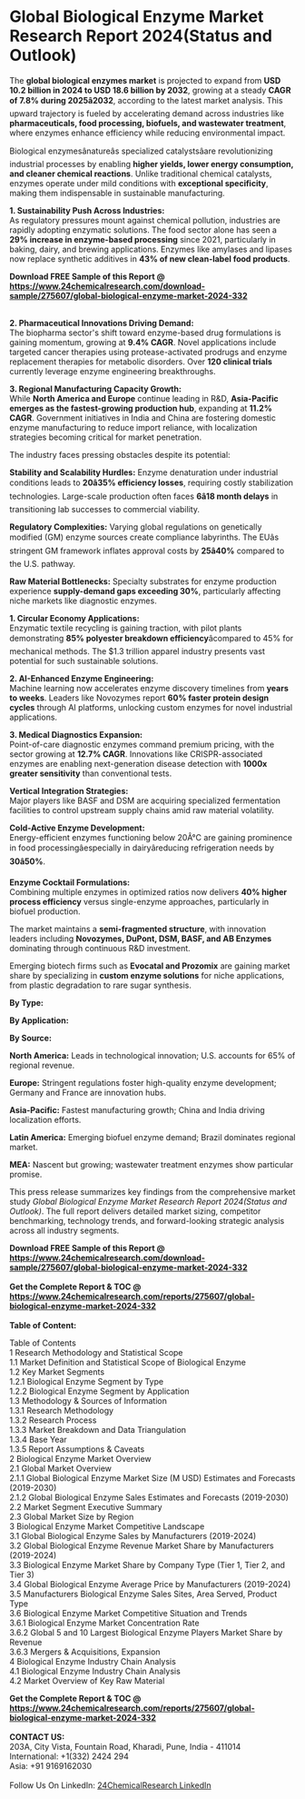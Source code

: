 <h1>Global Biological Enzyme Market Research Report 2024(Status and Outlook)</h1><p>The <strong>global biological enzymes market</strong> is projected to expand from <strong>USD 10.2 billion in 2024 to USD 18.6 billion by 2032</strong>, growing at a steady <strong>CAGR of 7.8% during 2025â2032</strong>, according to the latest market analysis. This upward trajectory is fueled by accelerating demand across industries like <strong>pharmaceuticals, food processing, biofuels, and wastewater treatment</strong>, where enzymes enhance efficiency while reducing environmental impact.</p><p>Biological enzymesânatureâs specialized catalystsâare revolutionizing industrial processes by enabling <strong>higher yields, lower energy consumption, and cleaner chemical reactions</strong>. Unlike traditional chemical catalysts, enzymes operate under mild conditions with <strong>exceptional specificity</strong>, making them indispensable in sustainable manufacturing.</p><p><strong>1. Sustainability Push Across Industries:</strong><br>
As regulatory pressures mount against chemical pollution, industries are rapidly adopting enzymatic solutions. The food sector alone has seen a <strong>29% increase in enzyme-based processing</strong> since 2021, particularly in baking, dairy, and brewing applications. Enzymes like amylases and lipases now replace synthetic additives in <strong>43% of new clean-label food products</strong>.</p><div><b>Download FREE Sample of this Report @ 
            <a href="https://www.24chemicalresearch.com/download-sample/275607/global-biological-enzyme-market-2024-332">
            https://www.24chemicalresearch.com/download-sample/275607/global-biological-enzyme-market-2024-332</a></b></div><br><p><strong>2. Pharmaceutical Innovations Driving Demand:</strong><br>
The biopharma sector's shift toward enzyme-based drug formulations is gaining momentum, growing at <strong>9.4% CAGR</strong>. Novel applications include targeted cancer therapies using protease-activated prodrugs and enzyme replacement therapies for metabolic disorders. Over <strong>120 clinical trials</strong> currently leverage enzyme engineering breakthroughs.</p><p><strong>3. Regional Manufacturing Capacity Growth:</strong><br>
While <strong>North America and Europe</strong> continue leading in R&amp;D, <strong>Asia-Pacific emerges as the fastest-growing production hub</strong>, expanding at <strong>11.2% CAGR</strong>. Government initiatives in India and China are fostering domestic enzyme manufacturing to reduce import reliance, with localization strategies becoming critical for market penetration.</p><p>The industry faces pressing obstacles despite its potential:</p><p><strong>Stability and Scalability Hurdles:</strong> Enzyme denaturation under industrial conditions leads to <strong>20â35% efficiency losses</strong>, requiring costly stabilization technologies. Large-scale production often faces <strong>6â18 month delays</strong> in transitioning lab successes to commercial viability.</p><p><strong>Regulatory Complexities:</strong> Varying global regulations on genetically modified (GM) enzyme sources create compliance labyrinths. The EUâs stringent GM framework inflates approval costs by <strong>25â40%</strong> compared to the U.S. pathway.</p><p><strong>Raw Material Bottlenecks:</strong> Specialty substrates for enzyme production experience <strong>supply-demand gaps exceeding 30%</strong>, particularly affecting niche markets like diagnostic enzymes.</p><p><strong>1. Circular Economy Applications:</strong><br>
Enzymatic textile recycling is gaining traction, with pilot plants demonstrating <strong>85% polyester breakdown efficiency</strong>âcompared to 45% for mechanical methods. The $1.3 trillion apparel industry presents vast potential for such sustainable solutions.</p><p><strong>2. AI-Enhanced Enzyme Engineering:</strong><br>
Machine learning now accelerates enzyme discovery timelines from <strong>years to weeks</strong>. Leaders like Novozymes report <strong>60% faster protein design cycles</strong> through AI platforms, unlocking custom enzymes for novel industrial applications.</p><p><strong>3. Medical Diagnostics Expansion:</strong><br>
Point-of-care diagnostic enzymes command premium pricing, with the sector growing at <strong>12.7% CAGR</strong>. Innovations like CRISPR-associated enzymes are enabling next-generation disease detection with <strong>1000x greater sensitivity</strong> than conventional tests.</p><p><strong>Vertical Integration Strategies:</strong><br>
    Major players like BASF and DSM are acquiring specialized fermentation facilities to control upstream supply chains amid raw material volatility.</p><p><strong>Cold-Active Enzyme Development:</strong><br>
    Energy-efficient enzymes functioning below 20Â°C are gaining prominence in food processingâespecially in dairyâreducing refrigeration needs by <strong>30â50%</strong>.</p><p><strong>Enzyme Cocktail Formulations:</strong><br>
    Combining multiple enzymes in optimized ratios now delivers <strong>40% higher process efficiency</strong> versus single-enzyme approaches, particularly in biofuel production.</p><p>The market maintains a <strong>semi-fragmented structure</strong>, with innovation leaders including <strong>Novozymes, DuPont, DSM, BASF, and AB Enzymes</strong> dominating through continuous R&amp;D investment.</p><p>Emerging biotech firms such as <strong>Evocatal and Prozomix</strong> are gaining market share by specializing in <strong>custom enzyme solutions</strong> for niche applications, from plastic degradation to rare sugar synthesis.</p><p><strong>By Type:</strong></p><p><strong>By Application:</strong></p><p><strong>By Source:</strong></p><p><strong>North America:</strong> Leads in technological innovation; U.S. accounts for 65% of regional revenue.</p><p><strong>Europe:</strong> Stringent regulations foster high-quality enzyme development; Germany and France are innovation hubs.</p><p><strong>Asia-Pacific:</strong> Fastest manufacturing growth; China and India driving localization efforts.</p><p><strong>Latin America:</strong> Emerging biofuel enzyme demand; Brazil dominates regional market.</p><p><strong>MEA:</strong> Nascent but growing; wastewater treatment enzymes show particular promise.</p><p>This press release summarizes key findings from the comprehensive market study <em>Global Biological Enzyme Market Research Report 2024(Status and Outlook)</em>. The full report delivers detailed market sizing, competitor benchmarking, technology trends, and forward-looking strategic analysis across all industry segments.</p><div><b>Download FREE Sample of this Report @ 
            <a href="https://www.24chemicalresearch.com/download-sample/275607/global-biological-enzyme-market-2024-332">
            https://www.24chemicalresearch.com/download-sample/275607/global-biological-enzyme-market-2024-332</a></b></div><br><div><b>Get the Complete Report & TOC @ 
            <a href="https://www.24chemicalresearch.com/reports/275607/global-biological-enzyme-market-2024-332">
            https://www.24chemicalresearch.com/reports/275607/global-biological-enzyme-market-2024-332</a></b></div><br>
            <b>Table of Content:</b><p>Table of Contents<br />
1 Research Methodology and Statistical Scope<br />
1.1 Market Definition and Statistical Scope of Biological Enzyme<br />
1.2 Key Market Segments<br />
1.2.1 Biological Enzyme Segment by Type<br />
1.2.2 Biological Enzyme Segment by Application<br />
1.3 Methodology & Sources of Information<br />
1.3.1 Research Methodology<br />
1.3.2 Research Process<br />
1.3.3 Market Breakdown and Data Triangulation<br />
1.3.4 Base Year<br />
1.3.5 Report Assumptions & Caveats<br />
2 Biological Enzyme Market Overview<br />
2.1 Global Market Overview<br />
2.1.1 Global Biological Enzyme Market Size (M USD) Estimates and Forecasts (2019-2030)<br />
2.1.2 Global Biological Enzyme Sales Estimates and Forecasts (2019-2030)<br />
2.2 Market Segment Executive Summary<br />
2.3 Global Market Size by Region<br />
3 Biological Enzyme Market Competitive Landscape<br />
3.1 Global Biological Enzyme Sales by Manufacturers (2019-2024)<br />
3.2 Global Biological Enzyme Revenue Market Share by Manufacturers (2019-2024)<br />
3.3 Biological Enzyme Market Share by Company Type (Tier 1, Tier 2, and Tier 3)<br />
3.4 Global Biological Enzyme Average Price by Manufacturers (2019-2024)<br />
3.5 Manufacturers Biological Enzyme Sales Sites, Area Served, Product Type<br />
3.6 Biological Enzyme Market Competitive Situation and Trends<br />
3.6.1 Biological Enzyme Market Concentration Rate<br />
3.6.2 Global 5 and 10 Largest Biological Enzyme Players Market Share by Revenue<br />
3.6.3 Mergers & Acquisitions, Expansion<br />
4 Biological Enzyme Industry Chain Analysis<br />
4.1 Biological Enzyme Industry Chain Analysis<br />
4.2 Market Overview of Key Raw Material</p><div><b>Get the Complete Report & TOC @ 
            <a href="https://www.24chemicalresearch.com/reports/275607/global-biological-enzyme-market-2024-332">
            https://www.24chemicalresearch.com/reports/275607/global-biological-enzyme-market-2024-332</a></b></div><br><b>CONTACT US:</b><br>
            203A, City Vista, Fountain Road, Kharadi, Pune, India - 411014<br>
            International: +1(332) 2424 294<br>
            Asia: +91 9169162030 <br><br>
            Follow Us On LinkedIn: <a href="https://www.linkedin.com/company/24chemicalresearch/">24ChemicalResearch LinkedIn</a>